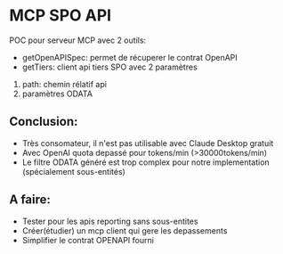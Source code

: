 # MCP SPO API
POC pour serveur MCP avec 2 outils:
- getOpenAPISpec: permet de récuperer le contrat OpenAPI
- getTiers: client api tiers SPO avec 2 paramètres
1. path: chemin rélatif api
2. paramètres ODATA

## Conclusion:
- Très consomateur, il n'est pas utilisable avec Claude Desktop gratuit
- Avec OpenAI quota depassé pour tokens/min (>30000tokens/min)
- Le filtre ODATA généré est trop complex pour notre implementation (spécialement sous-entités)

## A faire:
- Tester pour les apis reporting sans sous-entites
- Créer(étudier) un mcp client qui gere les depassements
- Simplifier le contrat OPENAPI fourni

